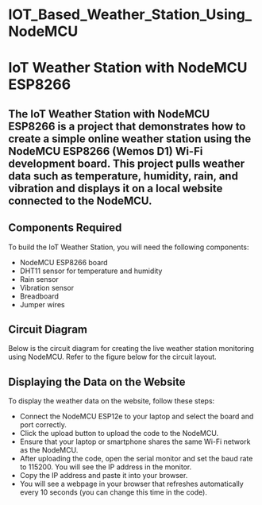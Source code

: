 # IOT_Based_Weather_Station_Using_NodeMCU
# IoT Weather Station with NodeMCU ESP8266
## The IoT Weather Station with NodeMCU ESP8266 is a project that demonstrates how to create a simple online weather station using the NodeMCU ESP8266 (Wemos D1) Wi-Fi development board. This project pulls weather data such as temperature, humidity, rain, and vibration and displays it on a local website connected to the NodeMCU.

## Components Required
To build the IoT Weather Station, you will need the following components:

+ NodeMCU ESP8266 board
+ DHT11 sensor for temperature and humidity
+ Rain sensor
+ Vibration sensor
+ Breadboard
+ Jumper wires
## Circuit Diagram
Below is the circuit diagram for creating the live weather station monitoring using NodeMCU. Refer to the figure below for the circuit layout.

## Displaying the Data on the Website
To display the weather data on the website, follow these steps:

+ Connect the NodeMCU ESP12e to your laptop and select the board and port correctly.
+ Click the upload button to upload the code to the NodeMCU.
+ Ensure that your laptop or smartphone shares the same Wi-Fi network as the NodeMCU.
+ After uploading the code, open the serial monitor and set the baud rate to 115200. You will see the IP address in the monitor.
+ Copy the IP address and paste it into your browser.
+ You will see a webpage in your browser that refreshes automatically every 10 seconds (you can change this time in the code).
